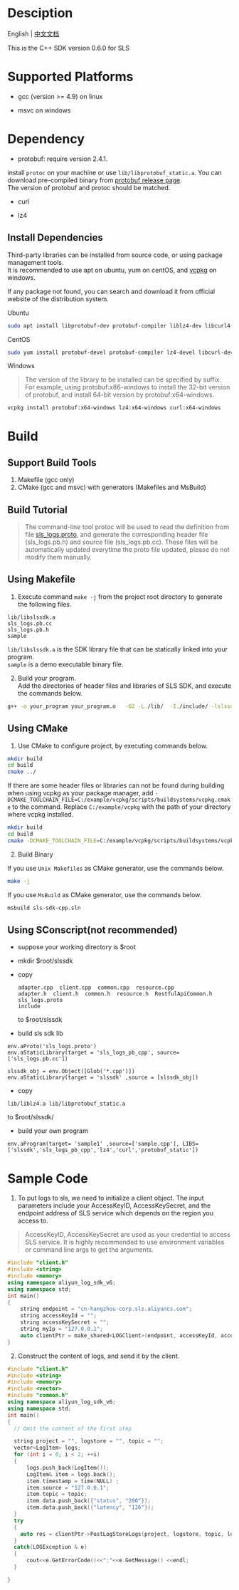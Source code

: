 # Desciption

English | [中文文档](README_zh.md)  
   
This is the C++ SDK version 0.6.0 for SLS 

# Supported Platforms

- gcc (version >= 4.9) on linux  

- msvc on windows  
# Dependency

- protobuf: require version 2.4.1.

install `protoc` on your machine or use `lib/libprotobuf_static.a`. You can download pre-compiled binary from [protobuf release page](https://github.com/protocolbuffers/protobuf/releases).  
The version of protobuf and protoc should be matched.   

- curl

- lz4

## Install Dependencies
Third-party libraries can be installed from source code, or using package management tools.   
It is recommended to use apt on ubuntu, yum on centOS, 
and [vcpkg](https://github.com/microsoft/vcpkg) on windows.  

If any package not found, you can search and download it from official website of the distribution system. 

Ubuntu      

```bash
sudo apt install libprotobuf-dev protobuf-compiler liblz4-dev libcurl4-openssl-dev 
```

CentOS  

```bash  
sudo yum install protobuf-devel protobuf-compiler lz4-devel libcurl-devel
```


Windows   

>The version of the library to be installed can be specified by suffix. For example, using protobuf:x86-windows to install the 32-bit version of protobuf, and install 64-bit version by protobuf:x64-windows.  
```bash
vcpkg install protobuf:x64-windows lz4:x64-windows curl:x64-windows
```



# Build
## Support Build Tools
1. Makefile (gcc only)
2. CMake (gcc and msvc) with generators (Makefiles and MsBuild)
## Build Tutorial
> The command-line tool protoc will be used to read the definition from file [sls_logs.proto](sls_logs.proto), and generate the corresponding header file (sls_logs.pb.h) and source file (sls_logs.pb.cc). These files will be automatically updated everytime the proto file updated, please do not modify them manually.

## Using Makefile

1. Execute command `make -j` from the project root directory to generate the following files.   

```
lib/libslssdk.a 
sls_logs.pb.cc
sls_logs.pb.h
sample
```
`lib/libslssdk.a` is the SDK library file that can be statically linked into your program.  
`sample` is a demo executable binary file.

2. Build your program.   
Add the directories of header files and libraries of SLS SDK, and execute the commands below.  

```bash
g++ -o your_program your_program.o   -O2 -L./lib/  -I./include/ -lslssdk -llz4 -lcurl -lprotobuf 
```

## Using CMake
1. Use CMake to configure project, by executing commands below.

```bash  
mkdir build
cd build 
cmake ../
```

If there are some header files or libraries can not be found during building when using
vcpkg as your package manager, add `-DCMAKE_TOOLCHAIN_FILE=C:/example/vcpkg/scripts/buildsystems/vcpkg.cmake` to the command. Replace `C:/example/vcpkg` with the path of your directory where vcpkg installed. 

```bash
mkdir build
cd build 
cmake -DCMAKE_TOOLCHAIN_FILE=C:/example/vcpkg/scripts/buildsystems/vcpkg.cmake ../
```

2. Build Binary  

If you use `Unix Makefiles` as CMake generator, use the commands below.

```bash  
make -j
```
If you use `MsBuild` as CMake generator, use the commands below.

```bash  
msbuild sls-sdk-cpp.sln
```

## Using SConscript(not recommended)

+ suppose your working directory is $root

+ mkdir $root/slssdk

+ copy 
    ```
    adapter.cpp  client.cpp  common.cpp  resource.cpp  
    adapter.h  client.h  common.h  resource.h  RestfulApiCommon.h 
    sls_logs.proto  
    include
    ```
    to $root/slssdk

+ build sls sdk lib 

```
env.aProto('sls_logs.proto')
env.aStaticLibrary(target = 'sls_logs_pb_cpp', source=['sls_logs.pb.cc'])

slssdk_obj = env.Object([Glob('*.cpp')])
env.aStaticLibrary(target = 'slssdk' ,source = [slssdk_obj])
```

+ copy 
```
lib/liblz4.a lib/libprotobuf_static.a
```
to $root/slssdk/

+  build your own program

```
env.aProgram(target= 'sample1' ,source=['sample.cpp'], LIBS=['slssdk','sls_logs_pb_cpp','lz4','curl','protobuf_static'])
```

# Sample Code
1. To put logs to sls, we need to initialize a client object. The input parameters include your AccessKeyID, AccessKeySecret, and the endpoint address of SLS service which depends on the region you access to.
> AccessKeyID, AccessKeySecret are used as your credential to access SLS service. It is highly recommended to use environment variables or command line args to get the arguments. 

```cpp
#include "client.h"
#include <string>
#include <memory>
using namespace aliyun_log_sdk_v6;
using namespace std;
int main()
{
    string endpoint = "cn-hangzhou-corp.sls.aliyuncs.com";
    string accessKeyId = "";
    string accessKeySecret = "";
    string myIp = "127.0.0.1";
    auto clientPtr = make_shared<LOGClient>(endpoint, accessKeyId, accessKeySecret, LOG_REQUEST_TIMEOUT, myIp, false); 
}
```

2. Construct the content of logs, and send it by the client.
```cpp
#include "client.h"
#include <string>
#include <memory>
#include <vector>
#include "common.h"
using namespace aliyun_log_sdk_v6;
using namespace std;
int main() 
{
  // Omit the content of the first step

  string project = "", logstore = "", topic = "";
  vector<LogItem> logs;
  for (int i = 0; i < 2; ++i)
  {
      logs.push_back(LogItem());
      LogItem& item = logs.back();
      item.timestamp = time(NULL) ;
      item.source = "127.0.0.1";
      item.topic = topic;
      item.data.push_back({"status", "200"});
      item.data.push_back({"latency", "126"});
  }
  try
  {
    auto res = clientPtr->PostLogStoreLogs(project, logstore, topic, logs);
  } 
  catch(LOGException & e)
  {
      cout<<e.GetErrorCode()<<":"<<e.GetMessage() <<endl;
  }

}

```

